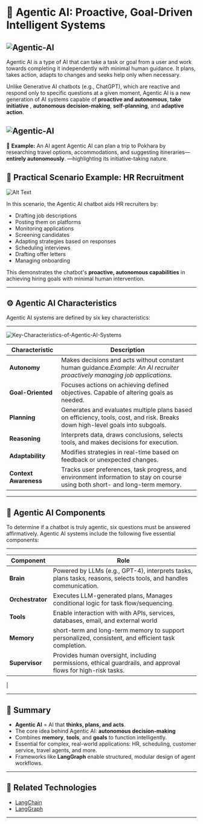 # 🤖 Agentic AI: Proactive, Goal-Driven Intelligent Systems




![Agentic-AI](https://i.ibb.co/WNC6tPzG/Agentic-AI.png)
---


Agentic AI is a type of AI that can take a task or goal from a user and work towards completing  it independently  with minimal human guidance. It plans, takes action, adapts to changes  and seeks help only when necessary.

Unlike Generative AI chatbots (e.g., ChatGPT), which are reactive and respond only to specific questions at a given moment,
Agentic AI is a new generation of AI systems capable of **proactive and autonomous**, **take initiative** , **autonomous decision-making**, **self-planning**, and **adaptive action**. 

![Agentic-AI](https://i.ibb.co/6RwMkKfg/genai-vs-ai-agent-vs-agenticai.png)
---



🔁 **Example:** An AI agent  Agentic AI can plan a trip to Pokhara by researching travel options, accommodations, and  suggesting itineraries—**entirely autonomously**.
—highlighting its initiative-taking nature.

 





## 💼 Practical Scenario Example: HR Recruitment



<img src="https://i.ibb.co/VWzXJnht/Agentic-AI-HR-Recruiter-Process.png" alt="Alt Text" >


In this scenario, the Agentic AI chatbot aids HR recruiters by:

- Drafting job descriptions  
- Posting them on platforms  
- Monitoring applications  
- Screening candidates  
- Adapting strategies based on responses  
- Scheduling interviews  
- Drafting offer letters  
- Managing onboarding  

This demonstrates the chatbot's **proactive, autonomous capabilities** in achieving hiring goals with minimal human intervention.

---

## ⚙️ Agentic AI Characteristics

Agentic AI systems are defined by six key characteristics:

---

<img src="https://i.ibb.co/XZPHvRVs/Key-Characteristics-of-Agentic-AI-Systems.png" alt="Key-Characteristics-of-Agentic-AI-Systems" border="0">

| Characteristic        | Description                                                                 |
|------------------------|-----------------------------------------------------------------------------|
| **Autonomy**          |  Makes decisions and acts without constant human guidance._Example: An AI recruiter proactively managing job applications._              |
| **Goal-Oriented**     |  Focuses actions on achieving defined objectives. Capable of altering goals as needed.                                         |
| **Planning**          | Generates and evaluates multiple plans based on efficiency, tools, cost, and risk. Breaks down high-level goals into subgoals.                             |
| **Reasoning**         | Interprets data, draws conclusions, selects tools, and makes decisions for execution.
| **Adaptability**      | Modifies strategies in real-time based on feedback or unexpected changes.               |
| **Context Awareness** | Tracks user preferences, task progress, and environment information   to stay on course using both short- and long-term memory.  |

---









## 🧠 Agentic AI Components

To determine if a chatbot is truly agentic, six questions must be answered affirmatively. Agentic AI systems include the following five essential components:

---

| Component      | Role                                                                 |
|----------------|----------------------------------------------------------------------|
| **Brain**      | Powered by LLMs (e.g., GPT-4), interprets tasks, plans tasks, reasons, selects tools, and handles communication. |
| **Orchestrator** | Executes LLM-generated plans, Manages  conditional logic for task flow/sequencing. |
| **Tools**      | Enable interaction with with APIs, services, databases, email, and external world |
| **Memory**     | short-term and long-term memory to support personalized, consistent, and efficient task completion.   |
| **Supervisor** | Provides human oversight, including permissions, ethical guardrails, and approval flows for high-risk tasks.
 |


---



## 📌 Summary

- **Agentic AI** = AI that **thinks, plans, and acts**.
- The core idea behind Agentic AI: **autonomous decision-making**
- Combines **memory**, **tools**, and **goals** to function intelligently.
- Essential for complex, real-world applications: HR, scheduling, customer service, travel agents, and more.
- Frameworks like **LangGraph** enable structured, modular design of agent workflows.

---

## 📎 Related Technologies
- [LangChain](https://www.langchain.com/)
- [LangGraph](https://github.com/langchain-ai/langgraph)


---
